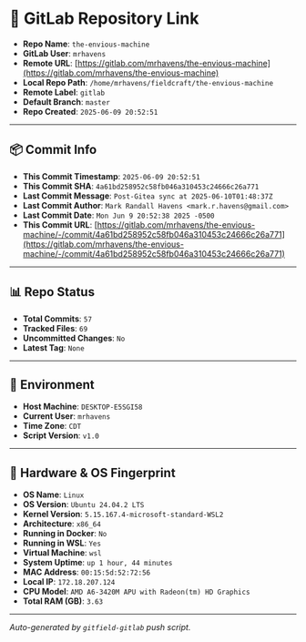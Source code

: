 # 🔗 GitLab Repository Link

- **Repo Name**: `the-envious-machine`
- **GitLab User**: `mrhavens`
- **Remote URL**: [https://gitlab.com/mrhavens/the-envious-machine](https://gitlab.com/mrhavens/the-envious-machine)
- **Local Repo Path**: `/home/mrhavens/fieldcraft/the-envious-machine`
- **Remote Label**: `gitlab`
- **Default Branch**: `master`
- **Repo Created**: `2025-06-09 20:52:51`

---

## 📦 Commit Info

- **This Commit Timestamp**: `2025-06-09 20:52:51`
- **This Commit SHA**: `4a61bd258952c58fb046a310453c24666c26a771`
- **Last Commit Message**: `Post-Gitea sync at 2025-06-10T01:48:37Z`
- **Last Commit Author**: `Mark Randall Havens <mark.r.havens@gmail.com>`
- **Last Commit Date**: `Mon Jun 9 20:52:38 2025 -0500`
- **This Commit URL**: [https://gitlab.com/mrhavens/the-envious-machine/-/commit/4a61bd258952c58fb046a310453c24666c26a771](https://gitlab.com/mrhavens/the-envious-machine/-/commit/4a61bd258952c58fb046a310453c24666c26a771)

---

## 📊 Repo Status

- **Total Commits**: `57`
- **Tracked Files**: `69`
- **Uncommitted Changes**: `No`
- **Latest Tag**: `None`

---

## 🧽 Environment

- **Host Machine**: `DESKTOP-E5SGI58`
- **Current User**: `mrhavens`
- **Time Zone**: `CDT`
- **Script Version**: `v1.0`

---

## 🧬 Hardware & OS Fingerprint

- **OS Name**: `Linux`
- **OS Version**: `Ubuntu 24.04.2 LTS`
- **Kernel Version**: `5.15.167.4-microsoft-standard-WSL2`
- **Architecture**: `x86_64`
- **Running in Docker**: `No`
- **Running in WSL**: `Yes`
- **Virtual Machine**: `wsl`
- **System Uptime**: `up 1 hour, 44 minutes`
- **MAC Address**: `00:15:5d:52:72:56`
- **Local IP**: `172.18.207.124`
- **CPU Model**: `AMD A6-3420M APU with Radeon(tm) HD Graphics`
- **Total RAM (GB)**: `3.63`

---

_Auto-generated by `gitfield-gitlab` push script._
